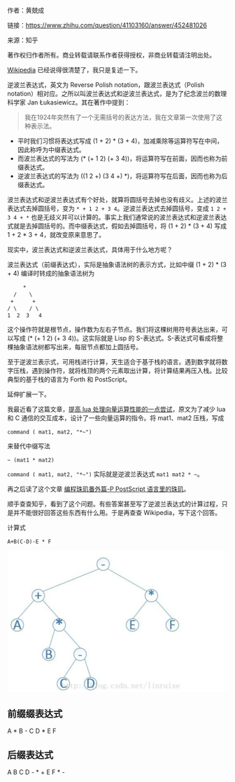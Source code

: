 作者：黄兢成

链接：https://www.zhihu.com/question/41103160/answer/452481026

来源：知乎

著作权归作者所有。商业转载请联系作者获得授权，非商业转载请注明出处。

[Wikipedia](https://link.zhihu.com/?target=https%3A//en.wikipedia.org/wiki/Reverse_Polish_notation) 已经说得很清楚了，我只是复述一下。

逆波兰表达式，英文为 Reverse Polish notation，跟波兰表达式（Polish notation）相对应。之所以叫波兰表达式和逆波兰表达式，是为了纪念波兰的数理科学家 Jan Łukasiewicz。其在著作中提到：

> 我在1924年突然有了一个无需括号的表达方法，我在文章第一次使用了这种表示法。

- 平时我们习惯将表达式写成 (1 + 2) * (3 + 4)，加减乘除等运算符写在中间，因此称呼为中缀表达式。
- 而波兰表达式的写法为 (* (+ 1 2) (+ 3 4))，将运算符写在前面，因而也称为前缀表达式。
- 逆波兰表达式的写法为 ((1 2 +) (3 4 +) *)，将运算符写在后面，因而也称为后缀表达式。

波兰表达式和逆波兰表达式有个好处，就算将圆括号去掉也没有歧义。上述的波兰表达式去掉圆括号，变为 `* + 1 2 + 3 4`。逆波兰表达式去掉圆括号，变成 `1 2 + 3 4 + *` 也是无歧义并可以计算的。事实上我们通常说的波兰表达式和逆波兰表达式就是去掉圆括号的。而中缀表达式，假如去掉圆括号，将 (1 + 2) * (3 + 4) 写成 1 + 2 * 3 + 4，就改变原来意思了。

现实中，波兰表达式和逆波兰表达式，具体用于什么地方呢？

波兰表达式（前缀表达式），实际是抽象语法树的表示方式，比如中缀 (1 + 2) * (3 + 4) 编译时转成的抽象语法树为

```text
     *
  /    \
 +      + 
/ \    / \
1  2  3   4 
```

这个操作符就是根节点，操作数为左右子节点。我们将这棵树用符号表达出来，可以写成 (* (+ 1 2) (+ 3 4))。这实际就是 Lisp 的 S-表达式。S-表达式可看成将整棵抽象语法树都写出来，每层节点都加上圆括号。

至于逆波兰表示式，可用栈进行计算，天生适合于基于栈的语言。遇到数字就将数字压栈，遇到操作符，就将栈顶的两个元素取出计算，将计算结果再压入栈。比较典型的基于栈的语言为 Forth 和 PostScript。

延伸扩展一下。

我最近看了这篇文章，[提高 lua 处理向量运算性能的一点尝试](https://link.zhihu.com/?target=https%3A//blog.codingnow.com/2018/01/lua_linalg.html)，原文为了减少 lua 和 C 通信的交互成本，设计了一些向量运算的指令。将 mat1、mat2 压栈，写成

```text
command ( mat1, mat2, "*~")
```

来替代中缀写法

```text
~ (mat1 * mat2)
```

`command ( mat1, mat2, "*~")` 实际就是逆波兰表达式 `mat1 mat2 * ~`。

再之后读了这个文章 [编程珠玑番外篇-P PostScript 语言里的珠玑](https://link.zhihu.com/?target=https%3A//blog.youxu.info/2014/06/10/postscript/)。

顺手查查知乎，看到了这个问题。有些答案甚至写了逆波兰表达式的计算过程，只是并不能很好回答这些东西有什么用。于是再查查 Wikipedia，写下这个回答。





计算式

```
A+B(C-D)-E * F
```



![image-20200623161925758](assets/image-20200623161925758.png)

## 前缀缀表达式

A * B - C D * E F

## 后缀表达式

A B C D - * + E F * -